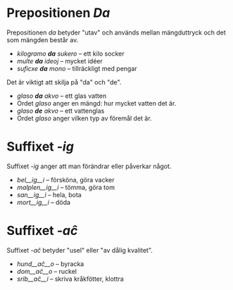 # Prepositionen *Da*

Prepositionen *da* betyder "utav" och används mellan mängduttryck och det som mängden består av.

- *kilogramo __da__ sukero* – ett kilo socker
- *multe __da__ ideoj* – mycket idéer 
- *suficxe __da__ mono* – tillräckligt med pengar 

Det är viktigt att skilja på "da" och "de". 

- *glaso __da__ akvo* – ett glas vatten 
 - Ordet *glaso* anger en mängd: hur mycket vatten det är.
- *glaso __de__ akvo* – ett vattenglas
 - Ordet *glaso* anger vilken typ av föremål det är.

# Suffixet *-ig*

 Suffixet *-ig* anger att man förändrar eller påverkar något. 

- *bel__ig__i* – försköna, göra vacker
- *malplen__ig__i* – tömma, göra tom
- *san__ig__i* – hela, bota
- *mort__ig__i* – döda

# Suffixet *-aĉ*

Suffixet *-aĉ* betyder "usel" eller "av dålig kvalitet".

- *hund__aĉ__o* – byracka
- *dom__aĉ__o* – ruckel
- *srib__aĉ__i* – skriva kråkfötter, klottra
 
